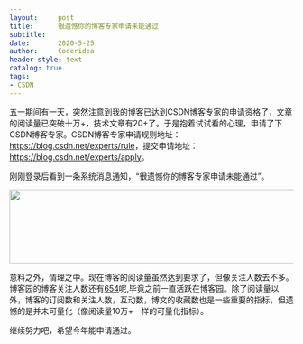 ```yaml
---
layout:     post
title:      很遗憾你的博客专家申请未能通过
subtitle:   
date:       2020-5-25
author:     Coderidea
header-style: text
catalog: true
tags:
- CSDN
--- 
```

<p>五一期间有一天，突然注意到我的博客已达到CSDN博客专家的申请资格了，文章的阅读量已突破十万+，技术文章有20+了。于是抱着试试看的心理，申请了下CSDN博客专家。CSDN博客专家申请规则地址：<a href="https://blog.csdn.net/experts/rule">https://blog.csdn.net/experts/rule</a>，提交申请地址：<a href="https://blog.csdn.net/experts/apply">https://blog.csdn.net/experts/apply</a>。</p>

<p>刚刚登录后看到一条系统消息通知，“很遗憾你的博客专家申请未能通过”。</p>

<p><img alt="" height="131" src="https://img-blog.csdnimg.cn/20200510105546906.png" width="966" /></p>

<p>意料之外，情理之中。现在博客的阅读量虽然达到要求了，但像关注人数去不多。博客园的博客关注人数还有<a href="https://home.cnblogs.com/u/xiaoyao2011/followers/">654</a>呢,毕竟之前一直活跃在博客园。除了阅读量以外，博客的订阅数和关注人数，互动数，博文的收藏数也是一些重要的指标，但遗憾的是并未可量化（像阅读量10万+一样的可量化指标）。</p>

<p>继续努力吧，希望今年能申请通过。</p>
